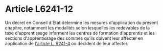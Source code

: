 # Article L6241-12

Un décret en Conseil d'Etat détermine les mesures d'application du présent chapitre, notamment les modalités selon lesquelles les redevables de la taxe d'apprentissage informent les centres de formation d'apprentis et les sections d'apprentissage des sommes qu'ils doivent leur affecter en application de [l'article L. 6241-4][1] ou décident de leur affecter.

 [1]: /affichCodeArticle.do?cidTexte=LEGITEXT000006072050&idArticle=LEGIARTI000006904092&dateTexte=&categorieLien=cid